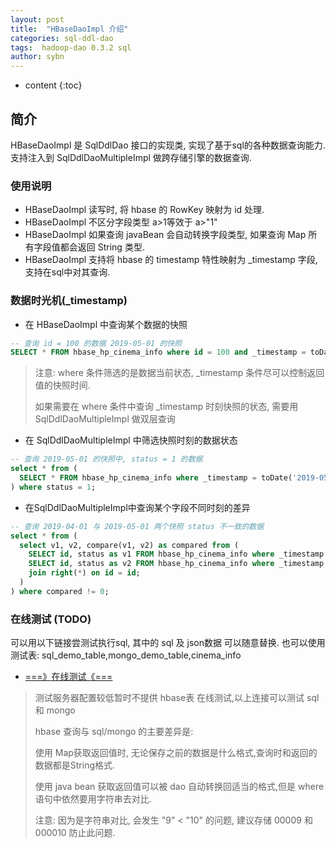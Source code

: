 ```yaml
---
layout: post
title:  "HBaseDaoImpl 介绍"
categories: sql-ddl-dao
tags:  hadoop-dao 0.3.2 sql
author: sybn
---
```


* content
{:toc}

## 简介

HBaseDaoImpl 是 SqlDdlDao 接口的实现类,  实现了基于sql的各种数据查询能力.
支持注入到 SqlDdlDaoMultipleImpl 做跨存储引擎的数据查询.





### 使用说明
* HBaseDaoImpl 读写时, 将 hbase 的 RowKey 映射为  id 处理.
* HBaseDaoImpl 不区分字段类型 a>1等效于 a>"1"
* HBaseDaoImpl 如果查询 javaBean 会自动转换字段类型, 如果查询 Map 所有字段值都会返回 String 类型.
* HBaseDaoImpl 支持将  hbase 的 timestamp 特性映射为 _timestamp 字段,支持在sql中对其查询.



### 数据时光机(_timestamp)

* 在 HBaseDaoImpl 中查询某个数据的快照

```sql
-- 查询 id = 100 的数据 2019-05-01 的快照
SELECT * FROM hbase_hp_cinema_info where id = 100 and _timestamp = toDate('2019-05-01');
```

> 注意:  where 条件筛选的是数据当前状态, _timestamp 条件尽可以控制返回值的快照时间.
> 
> 如果需要在 where 条件中查询 _timestamp 时刻快照的状态, 需要用 SqlDdlDaoMultipleImpl 做双层查询

* 在 SqlDdlDaoMultipleImpl 中筛选快照时刻的数据状态

```sql
-- 查询 2019-05-01 的快照中, status = 1 的数据
select * from ( 
  SELECT * FROM hbase_hp_cinema_info where _timestamp = toDate('2019-05-01');
) where status = 1;
```

* 在SqlDdlDaoMultipleImpl中查询某个字段不同时刻的差异

```sql
-- 查询 2019-04-01 与 2019-05-01 两个快照 status 不一致的数据
select * from ( 
  select v1, v2, compare(v1, v2) as compared from (
    SELECT id, status as v1 FROM hbase_hp_cinema_info where _timestamp = toDate('2019-05-01');
    SELECT id, status as v2 FROM hbase_hp_cinema_info where _timestamp = toDate('2019-04-01');
    join right(*) on id = id;
  )
) where compared != 0;
```


### 在线测试 (TODO)

可以用以下链接尝测试执行sql, 其中的  sql 及 json数据 可以随意替换. 也可以使用测试表: sql_demo_table,mongo_demo_table,cinema_info

- [===》在线测试《===](http://java.linpengfei.cn:8081/dw-api-sql/sql_frame.html?sql=select%20type_count%2Ccount(*)%20as%20type_count_count%20from%20(select%20type%2Ccount(*)%20as%20type_count%20from%20%5B%7Btype%3A1%2Cvalue%3A1%7D%2C%7Btype%3A2%2Cvalue%3A2%7D%2C%7Btype%3A1%2Cvalue%3A3%7D%5D%20group%20by%20type%3B)%20group%20by%20type_count)

> 测试服务器配置较低暂时不提供 hbase表 在线测试,以上连接可以测试 sql 和 mongo
> 
> hbase 查询与 sql/mongo 的主要差异是: 
> 
>  使用 Map获取返回值时, 无论保存之前的数据是什么格式,查询时和返回的数据都是String格式.
> 
> 使用 java bean 获取返回值可以被 dao 自动转换回适当的格式,但是 where 语句中依然要用字符串去对比.
>
> 注意: 因为是字符串对比, 会发生 "9" < "10" 的问题, 建议存储 00009 和 000010 防止此问题.
